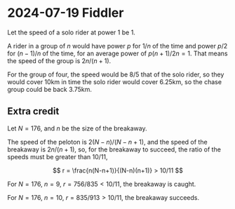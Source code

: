 2024-07-19 Fiddler
==================
Let the speed of a solo rider at power 1 be 1.

A rider in a group of $n$ would have power $p$ for $1/n$ of the time
and power $p/2$ for $(n-1)/n$ of the time, for an average power of
$p(n+1)/2n = 1$.  That means the speed of the group is $2n/(n+1)$.

For the group of four, the speed would be 8/5 that of the solo rider,
so they would cover 10km in time the solo rider would cover 6.25km, so
the chase group could be back 3.75km.

Extra credit
------------
Let $N = 176$, and $n$ be the size of the breakaway.

The speed of the peloton is $2(N-n)/(N-n+1)$, and the speed of the
breakaway is $2n/(n+1)$, so, for the breakaway to succeed, the ratio
of the speeds must be greater than 10/11,

$$ r = \frac{n(N-n+1)}{(N-n)(n+1)} > 10/11 $$

For $N = 176$, $n = 9$, $r = 756/835 < 10/11$, the breakaway is caught.

For $N = 176$, $n = 10$, $r = 835/913 > 10/11$, the breakaway succeeds.

